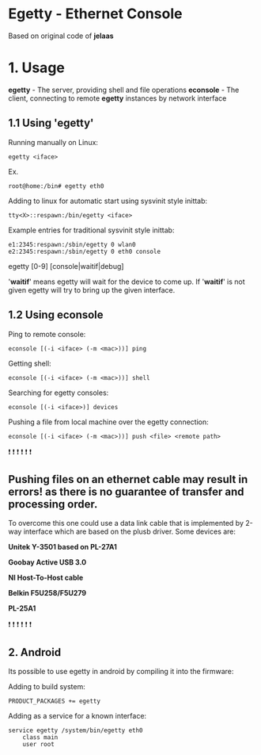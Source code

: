
# Egetty - Ethernet Console

Based on original code of **jelaas**

# 1. Usage

**egetty** - The server, providing shell and file operations
**econsole** - The client, connecting to remote **egetty** instances by network interface

## 1.1 Using 'egetty'

Running manually on Linux:
```
egetty <iface>
```
Ex.
```
root@home:/bin# egetty eth0
```
Adding to linux for automatic start using sysvinit style inittab:
```
tty<X>::respawn:/bin/egetty <iface>
```

Example entries for traditional sysvinit style inittab:
```
e1:2345:respawn:/sbin/egetty 0 wlan0
e2:2345:respawn:/sbin/egetty 0 eth0 console
```

egetty [0-9] <dev> [console|waitif|debug]

'**waitif**' means egetty will wait for the device to come up.
If '**waitif**' is not given egetty will try to bring up the given interface.

## 1.2 Using econsole

Ping to remote console:
```
econsole [(-i <iface> (-m <mac>))] ping
```

Getting shell:
```
econsole [(-i <iface> (-m <mac>))] shell
```

Searching for egetty consoles:
```
econsole [(-i <iface>)] devices
```

Pushing a file from local machine over the egetty connection:

```
econsole [(-i <iface> (-m <mac>))] push <file> <remote path>
```

:exclamation: :exclamation: :exclamation: :exclamation: :exclamation: :exclamation:
 ## Pushing files on an ethernet cable may result in errors! as there is no guarantee of transfer and processing order.
 To overcome this one could use a data link cable that is implemented by 2-way interface which are based on the plusb driver.
 Some devices are:

 **Unitek Y-3501 based on PL-27A1**
 
 **Goobay Active USB 3.0**

 **NI Host-To-Host cable**

 **Belkin F5U258/F5U279**

 **PL-25A1**

:exclamation: :exclamation: :exclamation: :exclamation: :exclamation: :exclamation:

## 2. Android

Its possible to use egetty in android by compiling it into the firmware:

Adding to build system:

```
PRODUCT_PACKAGES += egetty
```

Adding as a service for a known interface:
```
service egetty /system/bin/egetty eth0
    class main
    user root
```
